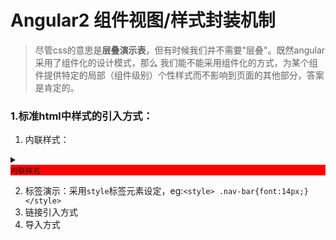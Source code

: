 # Angular2 组件视图/样式封装机制

> 尽管css的意思是**层叠演示表**，但有时候我们并不需要"层叠"。既然angular采用了组件化的设计模式，那么
>我们能不能采用组件化的方式，为某个组件提供特定的局部（组件级别）个性样式而不影响到页面的其他部分，答案是肯定的。

### 1.标准html中样式的引入方式：
 1. 内联样式：
 
 <details>
 直接在元素标签内设置css
 <summary>
    <code><div style="background-color:red">内联样式</div></code>
 </summary>
 </details> 
 
 2. 标签演示：采用`style`标签元素设定，eg:`<style> .nav-bar{font:14px;}</style>`
 3. 链接引入方式
 4. 导入方式